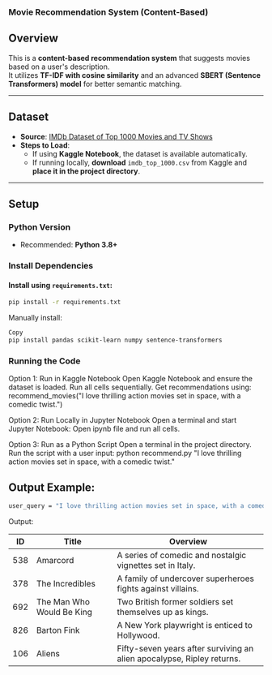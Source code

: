 ### Movie Recommendation System (Content-Based)  

## Overview  
This is a **content-based recommendation system** that suggests movies based on a user's description.  
It utilizes **TF-IDF with cosine similarity** and an advanced **SBERT (Sentence Transformers) model** for better semantic matching.  

---

## Dataset  
- **Source**: [IMDb Dataset of Top 1000 Movies and TV Shows](https://www.kaggle.com/datasets/harshitshankhdhar/imdb-dataset-of-top-1000-movies-and-tv-shows)  
- **Steps to Load**:  
  - If using **Kaggle Notebook**, the dataset is available automatically.  
  - If running locally, **download** `imdb_top_1000.csv` from Kaggle and **place it in the project directory**.  

---

## Setup  
### **Python Version**  
- Recommended: **Python 3.8+**  

### **Install Dependencies**  
#### Install using `requirements.txt`:  
```bash
pip install -r requirements.txt
```
Manually install:
```bash
Copy
pip install pandas scikit-learn numpy sentence-transformers
```


### **Running the Code**
Option 1: Run in Kaggle Notebook
Open Kaggle Notebook and ensure the dataset is loaded.
Run all cells sequentially.
Get recommendations using:
recommend_movies("I love thrilling action movies set in space, with a comedic twist.")

Option 2: Run Locally in Jupyter Notebook
Open a terminal and start Jupyter Notebook:
Open ipynb file and run all cells.

Option 3: Run as a Python Script
Open a terminal in the project directory.
Run the script with a user input:
python recommend.py "I love thrilling action movies set in space, with a comedic twist."


## Output Example:
```bash
user_query = "I love thrilling action movies set in space, with a comedic twist."
```

Output:

| ID  | Title                          | Overview |
|-----|--------------------------------|------------------------------------------------------
| 538 | Amarcord                       | A series of comedic and nostalgic vignettes set in Italy. 
| 378 | The Incredibles                | A family of undercover superheroes fights against villains. 
| 692 | The Man Who Would Be King      | Two British former soldiers set themselves up as kings. 
| 826 | Barton Fink                    | A New York playwright is enticed to Hollywood. 
| 106 | Aliens                         | Fifty-seven years after surviving an alien apocalypse, Ripley returns. 

